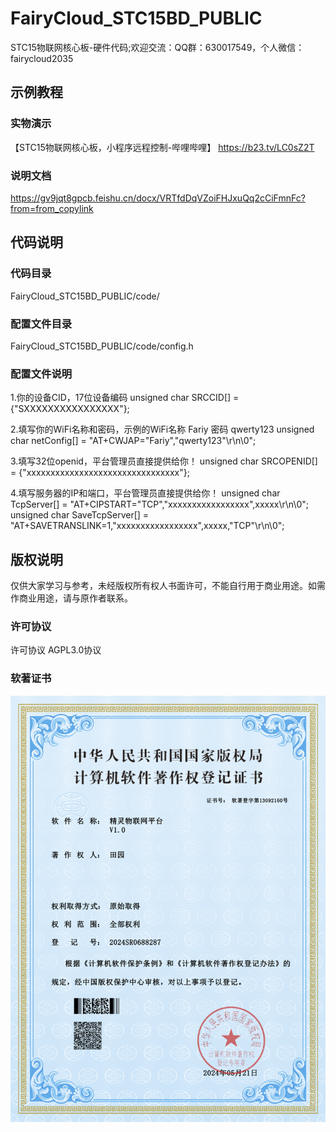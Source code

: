 # FairyCloud_STC15BD_PUBLIC
STC15物联网核心板-硬件代码;欢迎交流：QQ群：630017549，个人微信：fairycloud2035

## 示例教程
### 实物演示
【STC15物联网核心板，小程序远程控制-哔哩哔哩】 https://b23.tv/LC0sZ2T

### 说明文档
https://gv9jqt8gpcb.feishu.cn/docx/VRTfdDqVZoiFHJxuQq2cCiFmnFc?from=from_copylink

## 代码说明
### 代码目录
FairyCloud_STC15BD_PUBLIC/code/
### 配置文件目录
FairyCloud_STC15BD_PUBLIC/code/config.h
### 配置文件说明

1.你的设备CID，17位设备编码
unsigned char SRCCID[] = {"SXXXXXXXXXXXXXXXX"};

2.填写你的WiFi名称和密码，示例的WiFi名称 Fariy    密码 qwerty123
unsigned char netConfig[] = "AT+CWJAP=\"Fariy\",\"qwerty123\"\r\n\0";

3.填写32位openid，平台管理员直接提供给你！
unsigned char SRCOPENID[] = {"xxxxxxxxxxxxxxxxxxxxxxxxxxxxxxxx"};

4.填写服务器的IP和端口，平台管理员直接提供给你！
unsigned char TcpServer[] = "AT+CIPSTART=\"TCP\",\"xxxxxxxxxxxxxxxxx\",xxxxx\r\n\0";
unsigned char SaveTcpServer[] = "AT+SAVETRANSLINK=1,\"xxxxxxxxxxxxxxxxx\",xxxxx,\"TCP\"\r\n\0";


## 版权说明
仅供大家学习与参考，未经版权所有权人书面许可，不能自行用于商业用途。如需作商业用途，请与原作者联系。

### 许可协议
许可协议 AGPL3.0协议
### 软著证书
![image](https://github.com/fairycloudpublic/FairyCloud_STC15BD_PUBLIC/blob/main/%E7%B2%BE%E7%81%B5%E7%89%A9%E8%81%94%E7%BD%91%E5%B9%B3%E5%8F%B0%E7%89%88%E6%9D%83.png)
